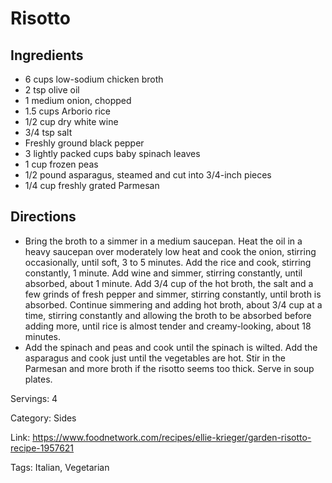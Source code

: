 # Risotto

## Ingredients

- 6 cups low-sodium chicken broth
- 2 tsp olive oil
- 1 medium onion, chopped
- 1.5 cups Arborio rice
- 1/2 cup dry white wine
- 3/4 tsp salt
- Freshly ground black pepper
- 3 lightly packed cups baby spinach leaves
- 1 cup frozen peas
- 1/2 pound asparagus, steamed and cut into 3/4-inch pieces
- 1/4 cup freshly grated Parmesan

## Directions

- Bring the broth to a simmer in a medium saucepan. Heat the oil in a heavy saucepan over moderately low heat and cook the onion, stirring occasionally, until soft, 3 to 5 minutes. Add the rice and cook, stirring constantly, 1 minute. Add wine and simmer, stirring constantly, until absorbed, about 1 minute. Add 3/4 cup of the hot broth, the salt and a few grinds of fresh pepper and simmer, stirring constantly, until broth is absorbed. Continue simmering and adding hot broth, about 3/4 cup at a time, stirring constantly and allowing the broth to be absorbed before adding more, until rice is almost tender and creamy-looking, about 18 minutes.
- Add the spinach and peas and cook until the spinach is wilted. Add the asparagus and cook just until the vegetables are hot. Stir in the Parmesan and more broth if the risotto seems too thick. Serve in soup plates.

Servings: 4

Category: Sides

Link: https://www.foodnetwork.com/recipes/ellie-krieger/garden-risotto-recipe-1957621

Tags: Italian, Vegetarian

